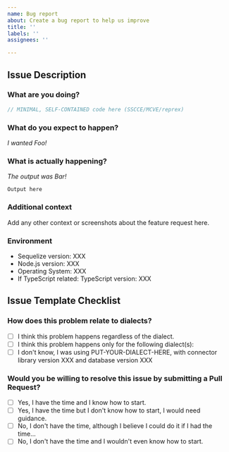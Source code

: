 ```yaml
---
name: Bug report
about: Create a bug report to help us improve
title: ''
labels: ''
assignees: ''

---
```


<!--
If you don't follow the issue template, your issue may be closed.
Please note this is an issue tracker, not a support forum.
For general questions, please use StackOverflow or Slack.
-->

## Issue Description

### What are you doing?

<!--
Post a MINIMAL, SELF-CONTAINED code that reproduces the issue. It must be runnable by simply copying and pasting into an isolated JS file, except possibly for the database connection configuration.
Check http://sscce.org/ or https://stackoverflow.com/help/minimal-reproducible-example to learn more about SSCCE/MCVE/reprex.
-->

```js
// MINIMAL, SELF-CONTAINED code here (SSCCE/MCVE/reprex)
```

### What do you expect to happen?

<!-- Explain what behavior you wanted/expected. You may include an output. -->

_I wanted Foo!_

### What is actually happening?

<!-- Show what happened. -->

_The output was Bar!_

```
Output here
```

### Additional context
Add any other context or screenshots about the feature request here.

### Environment

- Sequelize version: XXX <!-- run `npm list sequelize` to obtain this -->
- Node.js version: XXX <!-- run `node -v` to obtain this -->
- Operating System: XXX
- If TypeScript related: TypeScript version: XXX

## Issue Template Checklist

<!-- Please answer the questions below. If you don't, your issue may be closed. -->

### How does this problem relate to dialects?

<!-- Choose one. -->

- [ ] I think this problem happens regardless of the dialect.
- [ ] I think this problem happens only for the following dialect(s): <!-- Put dialect(s) here -->
- [ ] I don't know, I was using PUT-YOUR-DIALECT-HERE, with connector library version XXX and database version XXX

### Would you be willing to resolve this issue by submitting a Pull Request?

<!-- Remember that first contributors are welcome! -->

- [ ] Yes, I have the time and I know how to start.
- [ ] Yes, I have the time but I don't know how to start, I would need guidance.
- [ ] No, I don't have the time, although I believe I could do it if I had the time...
- [ ] No, I don't have the time and I wouldn't even know how to start.
